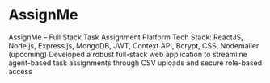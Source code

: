 # AssignMe
AssignMe – Full Stack Task Assignment Platform Tech Stack: ReactJS, Node.js, Express.js, MongoDB, JWT, Context API, Bcrypt, CSS, Nodemailer (upcoming)  Developed a robust full-stack web application to streamline agent-based task assignments through CSV uploads and secure role-based access
